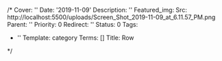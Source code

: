 /*
Cover: ''
Date: '2019-11-09'
Description: ''
Featured_img:
  Src: http://localhost:5500/uploads/Screen_Shot_2019-11-09_at_6.11.57_PM.png
Parent: ''
Priority: 0
Redirect: ''
Status: 0
Tags:
- ''
Template: category
Terms: []
Title: Row

*/










